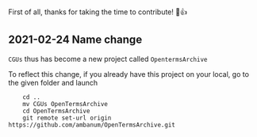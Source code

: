 First of all, thanks for taking the time to contribute! 🎉👍

## 2021-02-24 Name change

`CGUs` thus has become a new project called `OpentermsArchive`

To reflect this change, if you already have this project on your local, go to the given folder and launch

```
    cd ..
    mv CGUs OpenTermsArchive
    cd OpenTermsArchive
    git remote set-url origin https://github.com/ambanum/OpenTermsArchive.git
```

